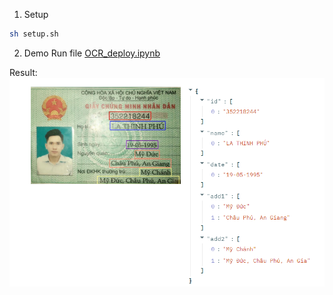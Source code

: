 1. Setup 
```bash 
sh setup.sh    
```


2. Demo
Run file [OCR_deploy.ipynb](./OCR_deploy.ipynb)

Result: 
![](./overview.PNG)